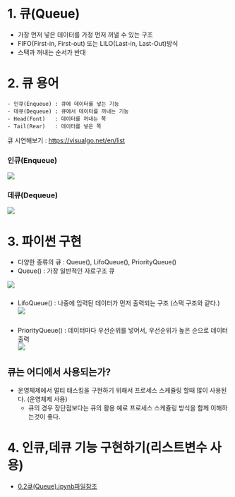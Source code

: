 # 1. 큐(Queue)
- 가장 먼저 넣은 데이터를 가정 먼저 꺼낼 수 있는 구조
- FIFO(First-in, First-out) 또는 LILO(Last-in, Last-Out)방식
- 스택과 꺼내는 순서가 반대

# 2. 큐 용어
```
- 인큐(Enqueue) : 큐에 데이터를 넣는 기능
- 데큐(Dequeue) : 큐에서 데이터를 꺼내는 기능
- Head(Font)   : 데이터를 꺼내는 쪽
- Tail(Rear)   : 데이터를 넣은 쪽
```
큐 시연해보기 : https://visualgo.net/en/list

### 인큐(Enqueue)
![](https://i.imgur.com/aU7j4JC.gif)

### 데큐(Dequeue)

![](https://i.imgur.com/JybLETU.gif)

# 3. 파이썬 구현
- 다양한 종류의 큐 : Queue(), LifoQueue(), PriorityQueue()
- Queue() : 가장 일반적인 자료구조 큐    

![](https://i.imgur.com/dAg5XCD.png)
###
- LifoQueue() : 나중에 입력된 데이터가 먼저 출력되는 구조 (스택 구조와 같다.)     
![](https://i.imgur.com/26R4Tf4.png)
###
- PriorityQueue() : 데이터마다 우선순위를 넣어서, 우선순위가 높은 순으로 데이터 출력     
![](https://i.imgur.com/yrLxX37.png)
###

## 큐는 어디에서 사용되는가?

- 운영체제에서 멀티 태스킹을 구현하기 위해서 프로세스 스케쥴링 할때 많이 사용된다. (운영체제 사용)
    - 큐의 경우 장단점보다는 큐의 활용 예로 프로세스 스케쥴링 방식을 함께 이해하는것이 좋다.


# 4. 인큐,데큐 기능 구현하기(리스트변수 사용)
- [0.2큐(Queue).ipynb파일참조](https://github.com/SIMYJ/Data-structure-and-Algorithm/blob/main/02.%ED%81%90(Queue)/0.2%20%ED%81%90(Queue).ipynb)
